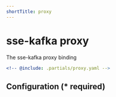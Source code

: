 ```yaml
---
shortTitle: proxy
---
```


# sse-kafka proxy

The sse-kafka proxy binding

```yaml {3}
<!-- @include: .partials/proxy.yaml -->
```

## Configuration (\* required)

<!-- @include: .partials/options.md -->
<!-- @include: .partials/routes.md -->
<!-- @include: ../.partials/exit.md -->
<!-- @include: ../.partials/telemetry.md -->

